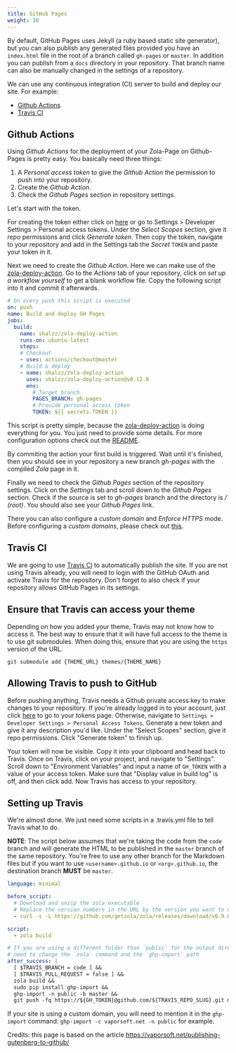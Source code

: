 ```yaml
---
title: GitHub Pages
weight: 30
---
```


By default, GitHub Pages uses Jekyll (a ruby based static site generator),
but you can also publish any generated files provided you have an `index.html` file in the root of a branch called
`gh-pages` or `master`. In addition you can publish from a `docs` directory in your repository. That branch name can
also be manually changed in the settings of a repository.

We can use any continuous integration (CI) server to build and deploy our site. For example:

* [Github Actions](#github-actions)
* [Travis CI](#travis-ci)

## Github Actions

Using *Github Actions* for the deployment of your Zola-Page on Github-Pages is pretty easy. You basically need three things:

1. A *Personal access token* to give the *Github Action* the permission to push into your repository.
2. Create the *Github Action*.
3. Check the *Github Pages* section in repository settings.

Let's start with the token.

For creating the token either click on [here](https://github.com/settings/tokens) or go to Settings > Developer Settings > Personal access tokens. Under the *Select Scopes* section, give it *repo* permissions and click *Generate token*. Then copy the token, navigate to your repository and add in the Settings tab the *Secret* `TOKEN` and paste your token in it.

Next we need to create the *Github Action*. Here we can make use of the [zola-deploy-action](https://github.com/shalzz/zola-deploy-action). Go to the *Actions* tab of your repository, click on *set up a workflow yourself* to get a blank workflow file. Copy the following script into it and commit it afterwards.

```yaml
# On every push this script is executed
on: push
name: Build and deploy GH Pages
jobs:
  build:
    name: shalzz/zola-deploy-action
    runs-on: ubuntu-latest
    steps:
    # Checkout
    - uses: actions/checkout@master
    # Build & deploy
    - name: shalzz/zola-deploy-action
      uses: shalzz/zola-deploy-action@v0.12.0
      env:
        # Target branch
        PAGES_BRANCH: gh-pages
        # Provide personal access token
        TOKEN: ${{ secrets.TOKEN }}
```

This script is pretty simple, because the [zola-deploy-action](https://github.com/shalzz/zola-deploy-action) is doing everything for you. You just need to provide some details. For more configuration options check out the [README](https://github.com/shalzz/zola-deploy-action/blob/master/README.md).

By commiting the action your first build is triggered. Wait until it's finished, then you should see in your repository a new branch *gh-pages* with the compiled *Zola* page in it.

Finally we need to check the *Github Pages* section of the repository settings. Click on the *Settings* tab and scroll down to the *Github Pages* section. Check if the source is set to *gh-pages* branch and the directory is */ (root)*. You should also see your *Github Pages* link.

There you can also configure a *custom domain* and *Enforce HTTPS* mode. Before configuring a *custom domains*, please check out [this](https://github.com/shalzz/zola-deploy-action/blob/master/README.md#custom-domain).

## Travis CI

We are going to use [Travis CI](https://travis-ci.org) to automatically publish the site. If you are not using Travis
already, you will need to login with the GitHub OAuth and activate Travis for the repository.
Don't forget to also check if your repository allows GitHub Pages in its settings.

## Ensure that Travis can access your theme

Depending on how you added your theme, Travis may not know how to access
it. The best way to ensure that it will have full access to the theme is to use git
submodules. When doing this, ensure that you are using the `https` version of the URL.

```shell
git submodule add {THEME_URL} themes/{THEME_NAME}
```

## Allowing Travis to push to GitHub

Before pushing anything, Travis needs a Github private access key to make changes to your repository.
If you're already logged in to your account, just click [here](https://github.com/settings/tokens) to go to
your tokens page.
Otherwise, navigate to `Settings > Developer Settings > Personal Access Tokens`.
Generate a new token and give it any description you'd like.
Under the "Select Scopes" section, give it repo permissions. Click "Generate token" to finish up.

Your token will now be visible.
Copy it into your clipboard and head back to Travis.
Once on Travis, click on your project, and navigate to "Settings". Scroll down to "Environment Variables" and input a name of `GH_TOKEN` with a value of your access token.
Make sure that "Display value in build log" is off, and then click add. Now Travis has access to your repository.

## Setting up Travis

We're almost done. We just need some scripts in a .travis.yml file to tell Travis what to do.

**NOTE**: The script below assumes that we're taking the code from the `code` branch and will generate the HTML to be published in the `master` branch of the same repository. You're free to use any other branch for the Markdown files but if you want to use `<username>.github.io` or `<org>.github.io`, the destination branch **MUST** be `master`.

```yaml
language: minimal

before_script:
  # Download and unzip the zola executable
  # Replace the version numbers in the URL by the version you want to use
  - curl -s -L https://github.com/getzola/zola/releases/download/v0.9.0/zola-v0.9.0-x86_64-unknown-linux-gnu.tar.gz | sudo tar xvzf - -C /usr/local/bin

script:
  - zola build

# If you are using a different folder than `public` for the output directory, you will
# need to change the `zola` command and the `ghp-import` path
after_success: |
  [ $TRAVIS_BRANCH = code ] &&
  [ $TRAVIS_PULL_REQUEST = false ] &&
  zola build &&
  sudo pip install ghp-import &&
  ghp-import -n public -b master &&
  git push -fq https://${GH_TOKEN}@github.com/${TRAVIS_REPO_SLUG}.git master
```

If your site is using a custom domain, you will need to mention it in the `ghp-import` command:
`ghp-import -c vaporsoft.net -n public` for example.

Credits: this page is based on the article <https://vaporsoft.net/publishing-gutenberg-to-github/>
